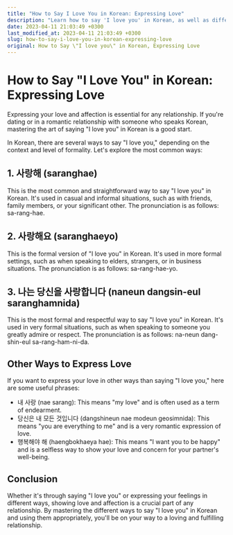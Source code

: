 ```yaml
---
title: "How to Say I Love You in Korean: Expressing Love"
description: "Learn how to say 'I love you' in Korean, as well as different ways to express your love in this comprehensive guide."
date: 2023-04-11 21:03:49 +0300
last_modified_at: 2023-04-11 21:03:49 +0300
slug: how-to-say-i-love-you-in-korean-expressing-love
original: How to Say \"I love you\" in Korean, Expressing Love
---
```

# How to Say "I Love You" in Korean: Expressing Love

Expressing your love and affection is essential for any relationship. If you're dating or in a romantic relationship with someone who speaks Korean, mastering the art of saying "I love you" in Korean is a good start.

In Korean, there are several ways to say "I love you," depending on the context and level of formality. Let's explore the most common ways:

## 1. 사랑해 (saranghae)

This is the most common and straightforward way to say "I love you" in Korean. It's used in casual and informal situations, such as with friends, family members, or your significant other. The pronunciation is as follows: sa-rang-hae.

## 2. 사랑해요 (saranghaeyo)

This is the formal version of "I love you" in Korean. It's used in more formal settings, such as when speaking to elders, strangers, or in business situations. The pronunciation is as follows: sa-rang-hae-yo.

## 3. 나는 당신을 사랑합니다 (naneun dangsin-eul saranghamnida)

This is the most formal and respectful way to say "I love you" in Korean. It's used in very formal situations, such as when speaking to someone you greatly admire or respect. The pronunciation is as follows: na-neun dang-shin-eul sa-rang-ham-ni-da.

## Other Ways to Express Love

If you want to express your love in other ways than saying "I love you," here are some useful phrases:

- 내 사랑 (nae sarang): This means "my love" and is often used as a term of endearment.
- 당신은 내 모든 것입니다 (dangshineun nae modeun geosimnida): This means "you are everything to me" and is a very romantic expression of love.
- 행복해야 해 (haengbokhaeya hae): This means "I want you to be happy" and is a selfless way to show your love and concern for your partner's well-being.

## Conclusion

Whether it's through saying "I love you" or expressing your feelings in different ways, showing love and affection is a crucial part of any relationship. By mastering the different ways to say "I love you" in Korean and using them appropriately, you'll be on your way to a loving and fulfilling relationship.